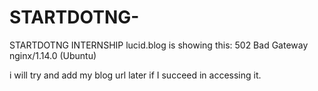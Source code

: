 # STARTDOTNG-
STARTDOTNG INTERNSHIP
lucid.blog is showing this: 502 Bad Gateway
nginx/1.14.0 (Ubuntu)

i will try and add my blog url later if I succeed in accessing it.